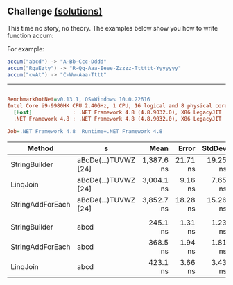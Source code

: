 ## Challenge [(solutions)](https://github.com/kvarcas91/Codewars-Solutions-and-Benchmarks/blob/master/Bench/Kata7/Mumbling.cs)

This time no story, no theory. The examples below show you how to write function accum:

For example:

```c#
accum("abcd") -> "A-Bb-Ccc-Dddd"
accum("RqaEzty") -> "R-Qq-Aaa-Eeee-Zzzzz-Tttttt-Yyyyyyy"
accum("cwAt") -> "C-Ww-Aaa-Tttt"
```

---

``` ini

BenchmarkDotNet=v0.13.1, OS=Windows 10.0.22616
Intel Core i9-9980HK CPU 2.40GHz, 1 CPU, 16 logical and 8 physical cores
  [Host]             : .NET Framework 4.8 (4.8.9032.0), X86 LegacyJIT
  .NET Framework 4.8 : .NET Framework 4.8 (4.8.9032.0), X86 LegacyJIT

Job=.NET Framework 4.8  Runtime=.NET Framework 4.8  

```
|           Method |                    s |       Mean |    Error |   StdDev | Ratio | RatioSD |  Gen 0 |  Gen 1 | Allocated |
|----------------- |--------------------- |-----------:|---------:|---------:|------:|--------:|-------:|-------:|----------:|
|    StringBuilder | aBcDe(...)TUVWZ [24] | 1,387.6 ns | 21.71 ns | 19.25 ns |  1.00 |    0.00 | 0.5093 | 0.0019 |   2,672 B |
|         LinqJoin | aBcDe(...)TUVWZ [24] | 3,004.1 ns |  9.16 ns |  7.65 ns |  2.16 |    0.03 | 0.8011 |      - |   4,218 B |
| StringAddForEach | aBcDe(...)TUVWZ [24] | 3,852.7 ns | 18.28 ns | 15.26 ns |  2.77 |    0.04 | 2.4719 | 0.0076 |  12,971 B |
|                  |                      |            |          |          |       |         |        |        |           |
|    StringBuilder |                 abcd |   245.1 ns |  1.31 ns |  1.23 ns |  1.00 |    0.00 | 0.0372 |      - |     196 B |
| StringAddForEach |                 abcd |   368.5 ns |  1.94 ns |  1.81 ns |  1.50 |    0.01 | 0.0629 |      - |     332 B |
|         LinqJoin |                 abcd |   423.1 ns |  3.66 ns |  3.43 ns |  1.73 |    0.02 | 0.0548 |      - |     288 B |

